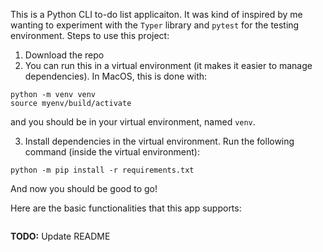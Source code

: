 This is a Python CLI to-do list applicaiton. It was kind of inspired by me wanting to experiment with the `Typer` library and `pytest` for the testing environment. Steps to use this project:

1. Download the repo
2. You can run this in a virtual environment (it makes it easier to manage dependencies). In MacOS, this is done with:

```
python -m venv venv
source myenv/build/activate
```
and you should be in your virtual environment, named `venv`.

3. Install dependencies in the virtual environment. Run the following command (inside the virtual environment):

```
python -m pip install -r requirements.txt
```

And now you should be good to go!

Here are the basic functionalities that this app supports:



```

```

**TODO:** Update README
